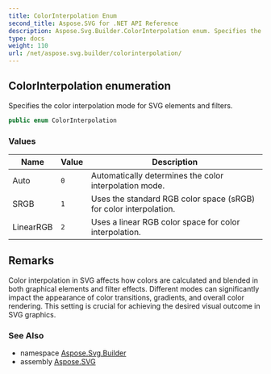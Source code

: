 ```yaml
---
title: ColorInterpolation Enum
second_title: Aspose.SVG for .NET API Reference
description: Aspose.Svg.Builder.ColorInterpolation enum. Specifies the color interpolation mode for SVG elements and filters
type: docs
weight: 110
url: /net/aspose.svg.builder/colorinterpolation/
---
```

## ColorInterpolation enumeration

Specifies the color interpolation mode for SVG elements and filters.

```csharp
public enum ColorInterpolation
```

### Values

| Name | Value | Description |
| --- | --- | --- |
| Auto | `0` | Automatically determines the color interpolation mode. |
| SRGB | `1` | Uses the standard RGB color space (sRGB) for color interpolation. |
| LinearRGB | `2` | Uses a linear RGB color space for color interpolation. |

## Remarks

Color interpolation in SVG affects how colors are calculated and blended in both graphical elements and filter effects. Different modes can significantly impact the appearance of color transitions, gradients, and overall color rendering. This setting is crucial for achieving the desired visual outcome in SVG graphics.

### See Also

* namespace [Aspose.Svg.Builder](../../aspose.svg.builder/)
* assembly [Aspose.SVG](../../)
